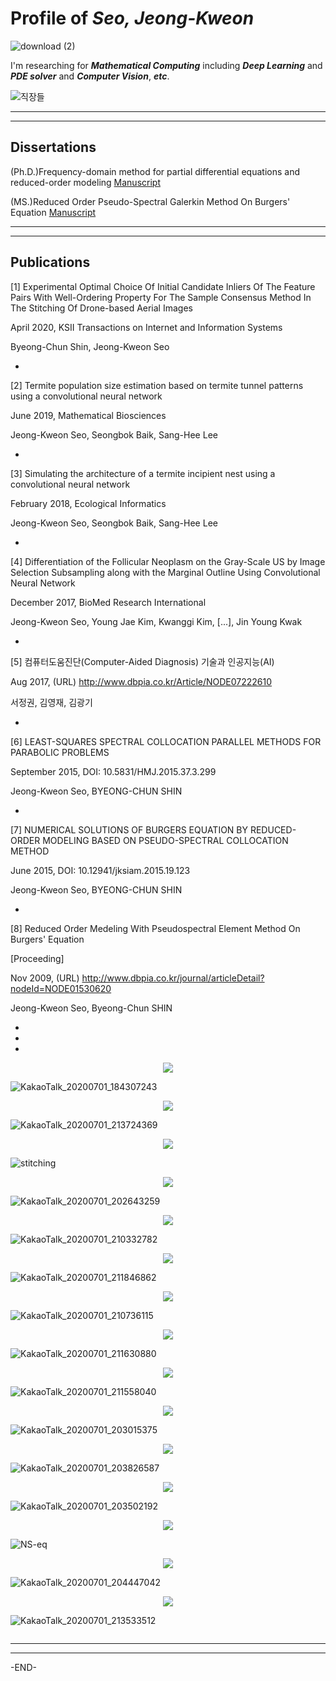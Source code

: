 # Profile of **_Seo, Jeong-Kweon_**

![download (2)](https://user-images.githubusercontent.com/26245409/86245454-751d1800-bbe4-11ea-9f39-283e4ef078b8.png)

I'm researching for **_Mathematical Computing_** including **_Deep Learning_** and **_PDE solver_** and **_Computer Vision_**, **_etc_**.

![직장들](https://user-images.githubusercontent.com/26245409/86247793-f3c78480-bbe7-11ea-9e34-5904b4ee1dfd.png)

*******************************************************************************
 
*******************************************************************************

## Dissertations
(Ph.D.)Frequency-domain method for partial differential equations and reduced-order modeling [Manuscript](http://www.riss.kr/search/detail/DetailView.do?p_mat_type=be54d9b8bc7cdb09&control_no=52e65d3a308b8c8cffe0bdc3ef48d419&outLink=N)

(MS.)Reduced Order Pseudo-Spectral Galerkin Method On Burgers' Equation [Manuscript](http://www.riss.or.kr/search/detail/DetailView.do?p_mat_type=be54d9b8bc7cdb09&control_no=62c250e0079aedfbffe0bdc3ef48d419)

*******************************************************************************

*******************************************************************************

## Publications
[1] Experimental Optimal Choice Of Initial Candidate Inliers Of The Feature Pairs With Well-Ordering Property For The Sample Consensus Method In The Stitching Of Drone-based Aerial Images

April 2020, KSII Transactions on Internet and Information Systems

Byeong-Chun Shin, Jeong-Kweon Seo

*

[2] Termite population size estimation based on termite tunnel patterns using a convolutional neural network

June 2019, Mathematical Biosciences

Jeong-Kweon Seo, Seongbok Baik, Sang-Hee Lee

*

[3] Simulating the architecture of a termite incipient nest using a convolutional neural network

February 2018, Ecological Informatics

Jeong-Kweon Seo, Seongbok Baik, Sang-Hee Lee

*

[4] Differentiation of the Follicular Neoplasm on the Gray-Scale US by Image Selection Subsampling along with the Marginal Outline Using Convolutional Neural Network

December 2017, BioMed Research International

Jeong-Kweon Seo, Young Jae Kim, Kwanggi Kim, [...], Jin Young Kwak

*

[5] 컴퓨터도움진단(Computer-Aided Diagnosis) 기술과 인공지능(AI)

Aug 2017, (URL) http://www.dbpia.co.kr/Article/NODE07222610

서정권, 김영재, 김광기

*

[6] LEAST-SQUARES SPECTRAL COLLOCATION PARALLEL METHODS FOR PARABOLIC PROBLEMS

September 2015, DOI: 10.5831/HMJ.2015.37.3.299

Jeong-Kweon Seo, BYEONG-CHUN SHIN

*

[7] NUMERICAL SOLUTIONS OF BURGERS EQUATION BY REDUCED-ORDER MODELING BASED ON PSEUDO-SPECTRAL COLLOCATION METHOD

June 2015, DOI: 10.12941/jksiam.2015.19.123

Jeong-Kweon Seo, BYEONG-CHUN SHIN

*

[8] Reduced Order Medeling With Pseudospectral Element Method On Burgers' Equation

[Proceeding]

Nov 2009, (URL) http://www.dbpia.co.kr/journal/articleDetail?nodeId=NODE01530620

Jeong-Kweon Seo, Byeong-Chun SHIN

*

*

*

<p align="center"><img src="https://user-images.githubusercontent.com/26245409/86248819-5b320400-bbe9-11ea-9515-eaecf8964860.jpg"></p>

![KakaoTalk_20200701_184307243]()
<p align="center"><img src="https://user-images.githubusercontent.com/26245409/86231023-db963c00-bbcc-11ea-8749-7746e39424ab.jpg"></p>

![KakaoTalk_20200701_213724369]()
<p align="center"><img src="https://user-images.githubusercontent.com/26245409/86248863-70a72e00-bbe9-11ea-8f66-3995c4e0ed51.jpg"></p>

![stitching]()
<p align="center"><img src="https://user-images.githubusercontent.com/26245409/86245346-4c951e00-bbe4-11ea-9e79-0bceadd55ed8.png"></p>

![KakaoTalk_20200701_202643259]()
<p align="center"><img src="https://user-images.githubusercontent.com/26245409/86248912-7f8de080-bbe9-11ea-840b-3a89be57c1c0.jpg"></p>

![KakaoTalk_20200701_210332782]()
<p align="center"><img src="https://user-images.githubusercontent.com/26245409/86243728-d55e8a80-bbe1-11ea-9dfc-0de508894648.png"></p>

![KakaoTalk_20200701_211846862]()
<p align="center"><img src="https://user-images.githubusercontent.com/26245409/86249297-0f338f00-bbea-11ea-9b76-04c124e503ea.png"></p>

![KakaoTalk_20200701_210736115]()
<p align="center"><img src="https://user-images.githubusercontent.com/26245409/86243632-afd18100-bbe1-11ea-86bc-31b0adb54a97.png"></p>

![KakaoTalk_20200701_211630880]()
<p align="center"><img src="https://user-images.githubusercontent.com/26245409/86243616-a8aa7300-bbe1-11ea-9bac-0a12b88b35b8.png"></p>

![KakaoTalk_20200701_211558040]()
<p align="center"><img src="https://user-images.githubusercontent.com/26245409/86243596-9f210b00-bbe1-11ea-80e3-2f075e770915.png"></p>

![KakaoTalk_20200701_203015375]()
<p align="center"><img src="https://user-images.githubusercontent.com/26245409/86243519-8284d300-bbe1-11ea-80de-f251d6df35cc.png"></p>

![KakaoTalk_20200701_203826587]()
<p align="center"><img src="https://user-images.githubusercontent.com/26245409/86248978-9b918200-bbe9-11ea-9ee1-da628d473c42.png"></p>

![KakaoTalk_20200701_203502192]()
<p align="center"><img src="https://user-images.githubusercontent.com/26245409/86249018-a815da80-bbe9-11ea-8dc2-1d69e9886d29.jpg"></p>

![NS-eq]()
<p align="center"><img src="https://user-images.githubusercontent.com/26245409/86243411-4e111700-bbe1-11ea-8631-62a81a39026e.PNG"></p>

![KakaoTalk_20200701_204447042]()
<p align="center"><img src="https://user-images.githubusercontent.com/26245409/86249061-b8c65080-bbe9-11ea-9abe-43d465691b73.png"></p>



![KakaoTalk_20200701_213533512](https://user-images.githubusercontent.com/26245409/86244972-b95be880-bbe3-11ea-884c-13310b031fc0.jpg)
<p align="center"><img src=""></p>

*******************************************************************************

*******************************************************************************
 
-END-
